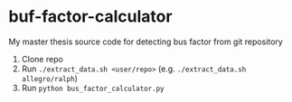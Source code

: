 # buf-factor-calculator
My master thesis source code for detecting bus factor from git repository

1. Clone repo
2. Run `./extract_data.sh <user/repo>` (e.g. `./extract_data.sh allegro/ralph`)
3. Run `python bus_factor_calculator.py`
